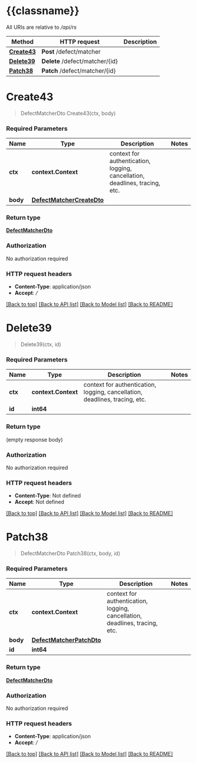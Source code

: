 # {{classname}}

All URIs are relative to */api/rs*

Method | HTTP request | Description
------------- | ------------- | -------------
[**Create43**](DefectMatcherControllerApi.md#Create43) | **Post** /defect/matcher | 
[**Delete39**](DefectMatcherControllerApi.md#Delete39) | **Delete** /defect/matcher/{id} | 
[**Patch38**](DefectMatcherControllerApi.md#Patch38) | **Patch** /defect/matcher/{id} | 

# **Create43**
> DefectMatcherDto Create43(ctx, body)


### Required Parameters

Name | Type | Description  | Notes
------------- | ------------- | ------------- | -------------
 **ctx** | **context.Context** | context for authentication, logging, cancellation, deadlines, tracing, etc.
  **body** | [**DefectMatcherCreateDto**](DefectMatcherCreateDto.md)|  | 

### Return type

[**DefectMatcherDto**](DefectMatcherDto.md)

### Authorization

No authorization required

### HTTP request headers

 - **Content-Type**: application/json
 - **Accept**: */*

[[Back to top]](#) [[Back to API list]](../README.md#documentation-for-api-endpoints) [[Back to Model list]](../README.md#documentation-for-models) [[Back to README]](../README.md)

# **Delete39**
> Delete39(ctx, id)


### Required Parameters

Name | Type | Description  | Notes
------------- | ------------- | ------------- | -------------
 **ctx** | **context.Context** | context for authentication, logging, cancellation, deadlines, tracing, etc.
  **id** | **int64**|  | 

### Return type

 (empty response body)

### Authorization

No authorization required

### HTTP request headers

 - **Content-Type**: Not defined
 - **Accept**: Not defined

[[Back to top]](#) [[Back to API list]](../README.md#documentation-for-api-endpoints) [[Back to Model list]](../README.md#documentation-for-models) [[Back to README]](../README.md)

# **Patch38**
> DefectMatcherDto Patch38(ctx, body, id)


### Required Parameters

Name | Type | Description  | Notes
------------- | ------------- | ------------- | -------------
 **ctx** | **context.Context** | context for authentication, logging, cancellation, deadlines, tracing, etc.
  **body** | [**DefectMatcherPatchDto**](DefectMatcherPatchDto.md)|  | 
  **id** | **int64**|  | 

### Return type

[**DefectMatcherDto**](DefectMatcherDto.md)

### Authorization

No authorization required

### HTTP request headers

 - **Content-Type**: application/json
 - **Accept**: */*

[[Back to top]](#) [[Back to API list]](../README.md#documentation-for-api-endpoints) [[Back to Model list]](../README.md#documentation-for-models) [[Back to README]](../README.md)

